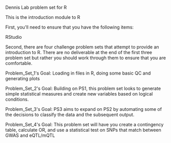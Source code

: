 Dennis Lab problem set for R

This is the introduction module to R

First, you'll need to ensure that you have the following items:

RStudio

Second, there are four challenge problem sets that attempt to provide an introduction to R. There are no deliverable at the end of the first three problem set but rather you should work through them to ensure that you are comfortable.

Problem_Set_1's Goal: Loading in files in R, doing some basic QC and generating plots

Problem_Set_2's Goal: Building on PS1, this problem set looks to generate simple statistical measures and create new variables based on logical conditions.

Problem_Set_3's Goal: PS3 aims to expand on PS2 by automating some of the decisions to classify the data and the subsequent output.

Problem_Set_4's Goal: This problem set will have you create a contingency table, calculate OR, and use a statistical test on SNPs that match between GWAS and eQTL/mQTL
